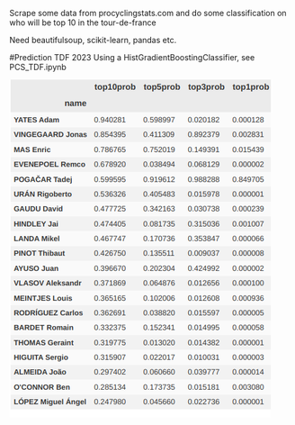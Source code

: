 Scrape some data from procyclingstats.com and do some classification on who will be top 10 in the
tour-de-france

Need beautifulsoup, scikit-learn, pandas etc.

#Prediction TDF 2023
Using a HistGradientBoostingClassifier, see PCS_TDF.ipynb

![alt text](tdf_2023_top20_prob.png)

